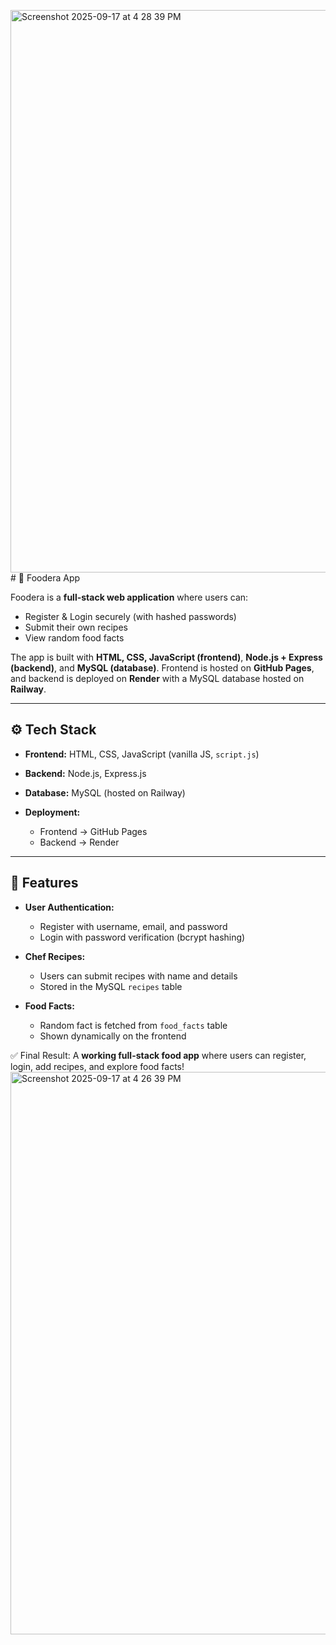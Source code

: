 <img width="1440" height="900" alt="Screenshot 2025-09-17 at 4 28 39 PM" src="https://github.com/user-attachments/assets/a4db95d1-b826-4f48-a8e0-41ca4d251039" /># 🍴 Foodera App

Foodera is a **full-stack web application** where users can:

* Register & Login securely (with hashed passwords)
* Submit their own recipes
* View random food facts

The app is built with **HTML, CSS, JavaScript (frontend)**, **Node.js + Express (backend)**, and **MySQL (database)**.
Frontend is hosted on **GitHub Pages**, and backend is deployed on **Render** with a MySQL database hosted on **Railway**.

---

## ⚙️ Tech Stack

* **Frontend:** HTML, CSS, JavaScript (vanilla JS, `script.js`)
* **Backend:** Node.js, Express.js
* **Database:** MySQL (hosted on Railway)
* **Deployment:**

  * Frontend → GitHub Pages
  * Backend → Render

---

## 🚀 Features

* **User Authentication:**

  * Register with username, email, and password
  * Login with password verification (bcrypt hashing)

* **Chef Recipes:**

  * Users can submit recipes with name and details
  * Stored in the MySQL `recipes` table

* **Food Facts:**

  * Random fact is fetched from `food_facts` table
  * Shown dynamically on the frontend


✅ Final Result: A **working full-stack food app** where users can register, login, add recipes, and explore food facts!
<img width="1440" height="900" alt="Screenshot 2025-09-17 at 4 26 39 PM" src="https://github.com/user-attachments/assets/8fadc4f6-3689-4471-8afc-7a3778c4ec3a" />



